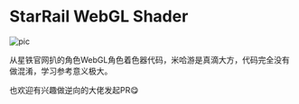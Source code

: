 # StarRail WebGL Shader

![pic](./pic.png)

从星铁官网扒的角色WebGL角色着色器代码，米哈游是真滴大方，代码完全没有做混淆，学习参考意义极大。

也欢迎有兴趣做逆向的大佬发起PR😋